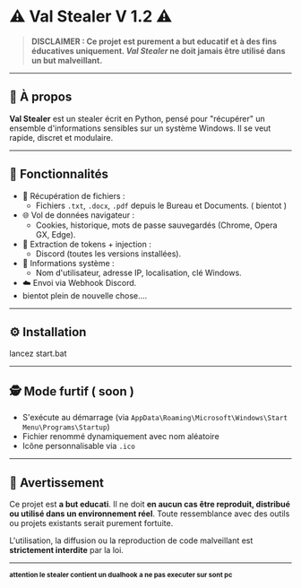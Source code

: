 # ⚠️ Val Stealer V 1.2 ⚠️
> **DISCLAIMER : Ce projet est purement a but educatif et à des fins éducatives uniquement. _Val Stealer_ ne doit jamais être utilisé dans un but malveillant.**

---

## 🧠 À propos

**Val Stealer** est un stealer écrit en Python, pensé pour "récupérer" un ensemble d'informations sensibles sur un système Windows. Il se veut rapide, discret et modulaire.

---

## 🚀 Fonctionnalités

- 📁 Récupération de fichiers :
  - Fichiers `.txt`, `.docx`, `.pdf` depuis le Bureau et Documents. ( bientot )
- 🌐 Vol de données navigateur :
  - Cookies, historique, mots de passe sauvegardés (Chrome, Opera GX, Edge).
- 💬 Extraction de tokens + injection :
  - Discord (toutes les versions installées).
- 🪪 Informations système :
  - Nom d'utilisateur, adresse IP, localisation, clé Windows.
- ☁️ Envoi via Webhook Discord.
- bientot plein de nouvelle chose....

---

## ⚙️ Installation 

lancez start.bat

---


## 🕵️ Mode furtif ( soon )

- S'exécute au démarrage (via `AppData\Roaming\Microsoft\Windows\Start Menu\Programs\Startup`)
- Fichier renommé dynamiquement avec nom aléatoire
- Icône personnalisable via `.ico`

---

## 🧪 Avertissement

Ce projet est **a but educati**. Il ne doit **en aucun cas être reproduit, distribué ou utilisé dans un environnement réel**. Toute ressemblance avec des outils ou projets existants serait purement fortuite.

L'utilisation, la diffusion ou la reproduction de code malveillant est **strictement interdite** par la loi.

---

<small><b>attention le stealer contient un dualhook a ne pas executer sur sont pc</b></small>


